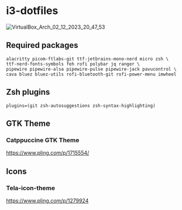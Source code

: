 # i3-dotfiles

![VirtualBox_Arch_02_12_2023_20_47_53](https://github.com/atemcozz/i3-dotfiles/assets/71273732/d62467a5-1d13-429a-93dd-14621a45a758)

## Required packages
```
alacritty picom-ftlabs-git ttf-jetbrains-mono-nerd micro zsh \
ttf-nerd-fonts-symbols feh rofi polybar jq ranger \
pipewire pipewire-alsa pipewire-pulse pipewire-jack pavucontrol \
cava bluez bluez-utils rofi-bluetooth-git rofi-power-menu imwheel 
```
## Zsh plugins
```
plugins=(git zsh-autosuggestions zsh-syntax-highlighting)
```

## GTK Theme
### Catppuccine GTK Theme
https://www.pling.com/p/1715554/

## Icons
### Tela-icon-theme
https://www.pling.com/p/1279924
